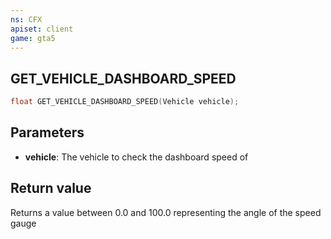 ```yaml
---
ns: CFX
apiset: client
game: gta5
---
```

## GET_VEHICLE_DASHBOARD_SPEED

```c
float GET_VEHICLE_DASHBOARD_SPEED(Vehicle vehicle);
```


## Parameters
* **vehicle**: The vehicle to check the dashboard speed of

## Return value
Returns a value between 0.0 and 100.0 representing the angle of the speed gauge
